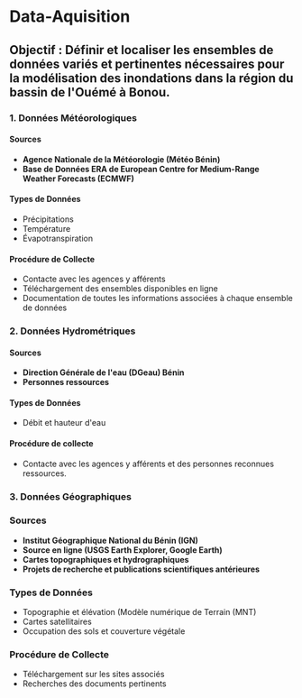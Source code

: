 # Data-Aquisition

## Objectif : Définir et localiser les ensembles de données variés et pertinentes nécessaires pour la modélisation des inondations dans la région du bassin de l'Ouémé à Bonou.

### 1. Données Météorologiques

#### Sources
- **Agence Nationale de la Météorologie (Météo Bénin)**
- **Base de Données ERA de European Centre for Medium-Range Weather Forecasts (ECMWF)**

#### Types de Données
- Précipitations
- Température
- Évapotranspiration

#### Procédure de Collecte
- Contacte avec les agences y afférents
- Téléchargement des ensembles disponibles en ligne
- Documentation de toutes les informations associées à chaque ensemble de données

### 2. Données Hydrométriques

#### Sources
- **Direction Générale de l'eau (DGeau) Bénin**
- **Personnes ressources**

#### Types de Données
- Débit et hauteur d'eau

#### Procédure de collecte
- Contacte avec les agences y afférents et des personnes reconnues ressources.

### 3. Données Géographiques 

### Sources
- **Institut Géographique National du Bénin (IGN)**
- **Source en ligne (USGS Earth Explorer, Google Earth)**
- **Cartes topographiques et hydrographiques**
- **Projets de recherche et publications scientifiques antérieures**

### Types de Données
- Topographie et élévation (Modèle numérique de Terrain (MNT)
- Cartes satellitaires
- Occupation des sols et couverture végétale

### Procédure de Collecte
- Téléchargement sur les sites associés
- Recherches des documents pertinents



